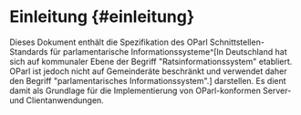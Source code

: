 # Einleitung {#einleitung}

Dieses Dokument enthält die Spezifikation des OParl
Schnittstellen-Standards für parlamentarische Informationssysteme^[In Deutschland
hat sich auf kommunaler Ebene der Begriff "Ratsinformationssystem"
etabliert. OParl ist jedoch nicht auf Gemeinderäte beschränkt
und verwendet daher den Begriff "parlamentarisches Informationssystem".]
darstellen. Es dient damit als Grundlage für
die Implementierung von OParl-konformen Server- und Clientanwendungen.

